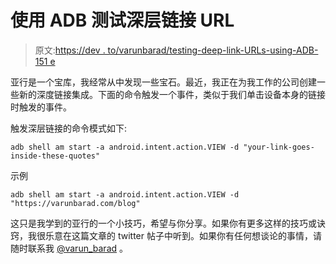 # 使用 ADB 测试深层链接 URL

> 原文:[https://dev . to/varunbarad/testing-deep-link-URLs-using-ADB-151 e](https://dev.to/varunbarad/testing-deep-link-urls-using-adb-151e)

亚行是一个宝库，我经常从中发现一些宝石。最近，我正在为我工作的公司创建一些新的深度链接集成。下面的命令触发一个事件，类似于我们单击设备本身的链接时触发的事件。

触发深层链接的命令模式如下:

```
adb shell am start -a android.intent.action.VIEW -d "your-link-goes-inside-these-quotes" 
```

示例

```
adb shell am start -a android.intent.action.VIEW -d "https://varunbarad.com/blog" 
```

这只是我学到的亚行的一个小技巧，希望与你分享。如果你有更多这样的技巧或诀窍，我很乐意在这篇文章的 twitter 帖子中听到。如果你有任何想谈论的事情，请随时联系我 [@varun_barad](https://twitter.com/varun_barad) 。